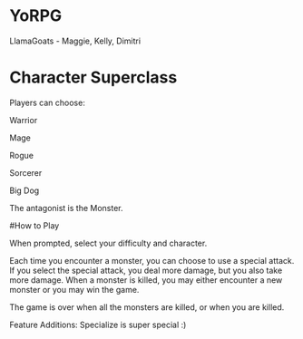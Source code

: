 # YoRPG

LlamaGoats - Maggie, Kelly, Dimitri

# Character Superclass

Players can choose:

Warrior

Mage

Rogue

Sorcerer

Big Dog

The antagonist is the Monster.

#How to Play

When prompted, select your difficulty and character.

Each time you encounter a monster, you can choose to use a special attack. If you select the special attack, you deal more damage, but you also take more damage. When a monster is killed, you may either encounter a new monster or you may win the game.

The game is over when all the monsters are killed, or when you are killed. 

Feature Additions:
Specialize is super special :)